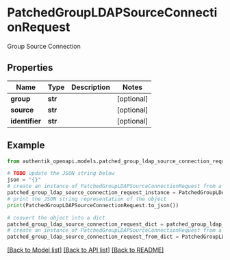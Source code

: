 # PatchedGroupLDAPSourceConnectionRequest

Group Source Connection

## Properties

Name | Type | Description | Notes
------------ | ------------- | ------------- | -------------
**group** | **str** |  | [optional] 
**source** | **str** |  | [optional] 
**identifier** | **str** |  | [optional] 

## Example

```python
from authentik_openapi.models.patched_group_ldap_source_connection_request import PatchedGroupLDAPSourceConnectionRequest

# TODO update the JSON string below
json = "{}"
# create an instance of PatchedGroupLDAPSourceConnectionRequest from a JSON string
patched_group_ldap_source_connection_request_instance = PatchedGroupLDAPSourceConnectionRequest.from_json(json)
# print the JSON string representation of the object
print(PatchedGroupLDAPSourceConnectionRequest.to_json())

# convert the object into a dict
patched_group_ldap_source_connection_request_dict = patched_group_ldap_source_connection_request_instance.to_dict()
# create an instance of PatchedGroupLDAPSourceConnectionRequest from a dict
patched_group_ldap_source_connection_request_from_dict = PatchedGroupLDAPSourceConnectionRequest.from_dict(patched_group_ldap_source_connection_request_dict)
```
[[Back to Model list]](../README.md#documentation-for-models) [[Back to API list]](../README.md#documentation-for-api-endpoints) [[Back to README]](../README.md)


